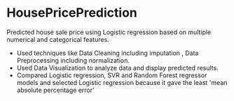 # HousePricePrediction
Predicted house sale price using Logistic regression based on multiple numerical and categorical features.
* Used techniques like Data Cleaning including imputation , Data Preprocessing including normalization.
* Used Data Visualization to analyze data and display predicted results.
* Compared Logistic regression, SVR and Random Forest regressor models and selected Logistic regression because it gave the least 'mean absolute percentage error'
